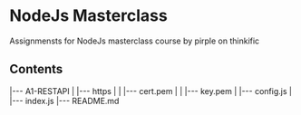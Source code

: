 # NodeJs Masterclass
Assignmensts for NodeJs masterclass course by pirple on thinkific

## Contents
|--- A1-RESTAPI
|    |--- https
|    |    |--- cert.pem
|	 |	  |--- key.pem
|    |--- config.js
|    |--- index.js
|--- README.md



